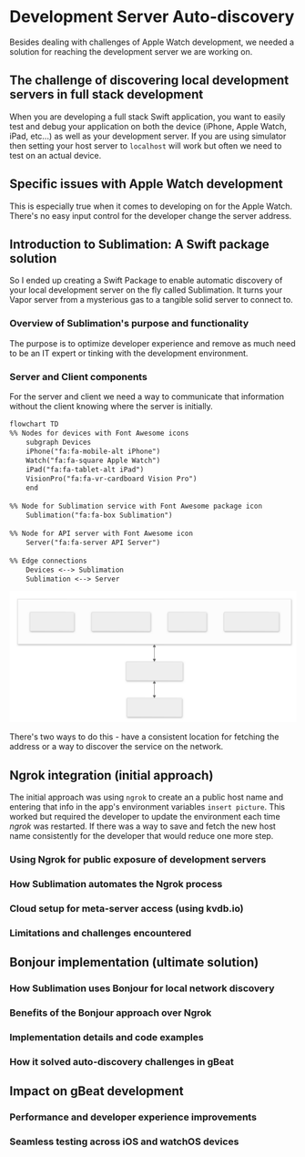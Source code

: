 # Development Server Auto-discovery 

Besides dealing with challenges of Apple Watch development, we needed a solution for reaching the development server we are working on.

## The challenge of discovering local development servers in full stack development

When you are developing a full stack Swift application, you want to easily test and debug your application on both the device (iPhone, Apple Watch, iPad, etc...) as well as your development server. If you are using simulator then setting your host server to `localhost` will work but often we need to test on an actual device. 

## Specific issues with Apple Watch development

This is especially true when it comes to developing on for the Apple Watch. There's no easy input control for the developer change the server address.

## Introduction to Sublimation: A Swift package solution

So I ended up creating a Swift Package to enable automatic discovery of your local development server on the fly called Sublimation. It turns your Vapor server from a mysterious gas to a tangible solid server to connect to.

### Overview of Sublimation's purpose and functionality

The purpose is to optimize developer experience and remove as much need to be an IT expert or tinking with the development environment.

### Server and Client components

For the server and client we need a way to communicate that information without the client knowing where the server is initially. 

```mermaid
flowchart TD
%% Nodes for devices with Font Awesome icons
    subgraph Devices
    iPhone("fa:fa-mobile-alt iPhone")
    Watch("fa:fa-square Apple Watch")
    iPad("fa:fa-tablet-alt iPad")
    VisionPro("fa:fa-vr-cardboard Vision Pro")
    end
    
%% Node for Sublimation service with Font Awesome package icon
    Sublimation("fa:fa-box Sublimation")

%% Node for API server with Font Awesome icon
    Server("fa:fa-server API Server")

%% Edge connections
    Devices <--> Sublimation
    Sublimation <--> Server
```

![Diagram on Sublimation Communication](media/Sublimation-2024-08-22-160443.svg)
    
There's two ways to do this - have a consistent location for fetching the address or a way to discover the service on the network.

## Ngrok integration (initial approach)

The initial approach was using `ngrok` to create an a public host name and entering that info in the app's environment variables `insert picture`. This worked but required the developer to update the environment each time _ngrok_ was restarted. If there was a way to save and fetch the new host name consistently for the developer that would reduce one more step.

### Using Ngrok for public exposure of development servers

### How Sublimation automates the Ngrok process

### Cloud setup for meta-server access (using kvdb.io)

### Limitations and challenges encountered

## Bonjour implementation (ultimate solution)

### How Sublimation uses Bonjour for local network discovery

### Benefits of the Bonjour approach over Ngrok

### Implementation details and code examples

### How it solved auto-discovery challenges in gBeat

## Impact on gBeat development

### Performance and developer experience improvements

### Seamless testing across iOS and watchOS devices